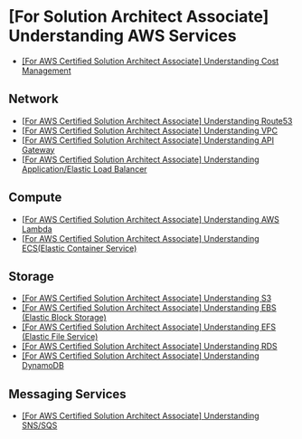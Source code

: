 # [For Solution Architect Associate] Understanding AWS Services

- [[For AWS Certified Solution Architect Associate] Understanding Cost Management]()

## Network
- [[For AWS Certified Solution Architect Associate] Understanding Route53]()
- [[For AWS Certified Solution Architect Associate] Understanding VPC]()
- [[For AWS Certified Solution Architect Associate] Understanding API Gateway]()
- [[For AWS Certified Solution Architect Associate] Understanding Application/Elastic Load Balancer]()

## Compute
- [[For AWS Certified Solution Architect Associate] Understanding AWS Lambda]()
- [[For AWS Certified Solution Architect Associate] Understanding ECS(Elastic Container Service)]()

## Storage
- [[For AWS Certified Solution Architect Associate] Understanding S3]()
- [[For AWS Certified Solution Architect Associate] Understanding EBS (Elastic Block Storage)]()
- [[For AWS Certified Solution Architect Associate] Understanding EFS (Elastic File Service)]()
- [[For AWS Certified Solution Architect Associate] Understanding RDS]()
- [[For AWS Certified Solution Architect Associate] Understanding DynamoDB]()

## Messaging Services
- [[For AWS Certified Solution Architect Associate] Understanding SNS/SQS]()





